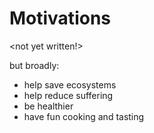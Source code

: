 # Motivations

<not yet written!>

but broadly:

- help save ecosystems
- help reduce suffering
- be healthier
- have fun cooking and tasting
